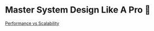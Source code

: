 # Master System Design Like A Pro 🚀

[Performance vs Scalability](https://thesystemthinker.substack.com/p/performance-vs-scalability)
